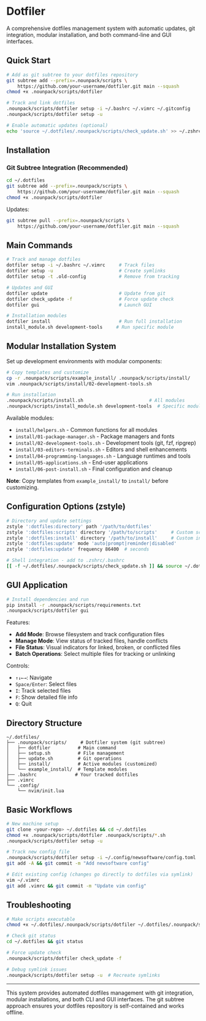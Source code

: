 # Dotfiler

A comprehensive dotfiles management system with automatic updates, git integration, modular installation, and both command-line and GUI interfaces.

## Quick Start

```bash
# Add as git subtree to your dotfiles repository
git subtree add --prefix=.nounpack/scripts \
    https://github.com/your-username/dotfiler.git main --squash
chmod +x .nounpack/scripts/dotfiler

# Track and link dotfiles
.nounpack/scripts/dotfiler setup -i ~/.bashrc ~/.vimrc ~/.gitconfig
.nounpack/scripts/dotfiler setup -u

# Enable automatic updates (optional)
echo 'source ~/.dotfiles/.nounpack/scripts/check_update.sh' >> ~/.zshrc
```

## Installation

### Git Subtree Integration (Recommended)

```bash
cd ~/.dotfiles
git subtree add --prefix=.nounpack/scripts \
    https://github.com/your-username/dotfiler.git main --squash
chmod +x .nounpack/scripts/dotfiler
```

Updates:
```bash
git subtree pull --prefix=.nounpack/scripts \
    https://github.com/your-username/dotfiler.git main --squash
```

## Main Commands

```bash
# Track and manage dotfiles
dotfiler setup -i ~/.bashrc ~/.vimrc     # Track files
dotfiler setup -u                        # Create symlinks  
dotfiler setup -t .old-config            # Remove from tracking

# Updates and GUI
dotfiler update                          # Update from git
dotfiler check_update -f                 # Force update check
dotfiler gui                             # Launch GUI

# Installation modules
dotfiler install                         # Run full installation
install_module.sh development-tools     # Run specific module
```

## Modular Installation System

Set up development environments with modular components:

```bash
# Copy templates and customize
cp -r .nounpack/scripts/example_install/ .nounpack/scripts/install/
vim .nounpack/scripts/install/02-development-tools.sh

# Run installation  
.nounpack/scripts/install.sh                        # All modules
.nounpack/scripts/install_module.sh development-tools  # Specific module
```

Available modules:
- `install/helpers.sh` - Common functions for all modules
- `install/01-package-manager.sh` - Package managers and fonts
- `install/02-development-tools.sh` - Development tools (git, fzf, ripgrep)  
- `install/03-editors-terminals.sh` - Editors and shell enhancements
- `install/04-programming-languages.sh` - Language runtimes and tools
- `install/05-applications.sh` - End-user applications
- `install/06-post-install.sh` - Final configuration and cleanup

**Note**: Copy templates from `example_install/` to `install/` before customizing.

## Configuration Options (zstyle)

```bash
# Directory and update settings
zstyle ':dotfiles:directory' path '/path/to/dotfiles'
zstyle ':dotfiles:scripts' directory '/path/to/scripts'     # Custom script location
zstyle ':dotfiles:install' directory '/path/to/install'     # Custom install modules location
zstyle ':dotfiles:update' mode 'auto|prompt|reminder|disabled'
zstyle ':dotfiles:update' frequency 86400  # seconds

# Shell integration - add to .zshrc/.bashrc
[[ -f ~/.dotfiles/.nounpack/scripts/check_update.sh ]] && source ~/.dotfiles/.nounpack/scripts/check_update.sh
```

## GUI Application

```bash
# Install dependencies and run
pip install -r .nounpack/scripts/requirements.txt
.nounpack/scripts/dotfiler gui
```

Features:
- **Add Mode**: Browse filesystem and track configuration files
- **Manage Mode**: View status of tracked files, handle conflicts
- **File Status**: Visual indicators for linked, broken, or conflicted files
- **Batch Operations**: Select multiple files for tracking or unlinking

Controls:
- `↑↓←→`: Navigate  
- `Space/Enter`: Select files
- `I`: Track selected files
- `F`: Show detailed file info
- `Q`: Quit

## Directory Structure

```
~/.dotfiles/
├── .nounpack/scripts/     # Dotfiler system (git subtree)
│   ├── dotfiler          # Main command
│   ├── setup.sh          # File management
│   ├── update.sh         # Git operations
│   ├── install/          # Active modules (customized)
│   └── example_install/  # Template modules
├── .bashrc              # Your tracked dotfiles
├── .vimrc
└── .config/
    └── nvim/init.lua
```

## Basic Workflows

```bash
# New machine setup
git clone <your-repo> ~/.dotfiles && cd ~/.dotfiles
chmod +x .nounpack/scripts/dotfiler .nounpack/scripts/*.sh
.nounpack/scripts/dotfiler setup -u

# Track new config file
.nounpack/scripts/dotfiler setup -i ~/.config/newsoftware/config.toml
git add -A && git commit -m "Add newsoftware config"

# Edit existing config (changes go directly to dotfiles via symlink)
vim ~/.vimrc
git add .vimrc && git commit -m "Update vim config"
```

## Troubleshooting

```bash
# Make scripts executable
chmod +x ~/.dotfiles/.nounpack/scripts/dotfiler ~/.dotfiles/.nounpack/scripts/*.sh

# Check git status  
cd ~/.dotfiles && git status

# Force update check
.nounpack/scripts/dotfiler check_update -f

# Debug symlink issues
.nounpack/scripts/dotfiler setup -u  # Recreate symlinks
```

---

This system provides automated dotfiles management with git integration, modular installations, and both CLI and GUI interfaces. The git subtree approach ensures your dotfiles repository is self-contained and works offline.
